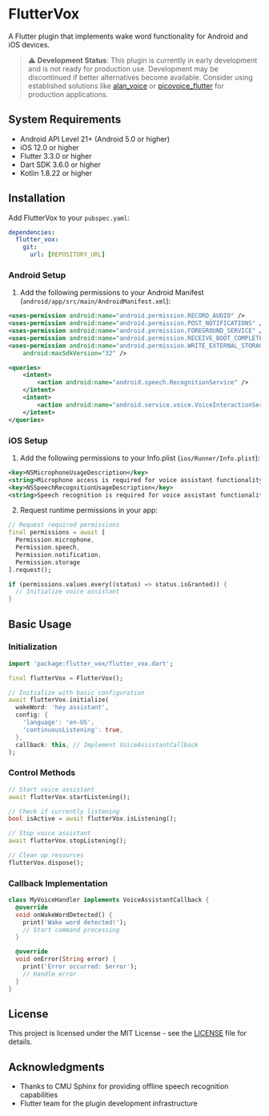 # FlutterVox

A Flutter plugin that implements wake word functionality for Android and iOS devices.

> ⚠️ **Development Status**: This plugin is currently in early development and is not ready for production use. Development may be discontinued if better alternatives become available. Consider using established solutions like [alan_voice](https://pub.dev/packages/alan_voice) or [picovoice_flutter](https://pub.dev/packages/picovoice_flutter) for production applications.

## System Requirements

- Android API Level 21+ (Android 5.0 or higher)
- iOS 12.0 or higher
- Flutter 3.3.0 or higher
- Dart SDK 3.6.0 or higher
- Kotlin 1.8.22 or higher

## Installation

Add FlutterVox to your `pubspec.yaml`:

```yaml
dependencies:
  flutter_vox: 
    git:
      url: [REPOSITORY_URL]
```

### Android Setup

1. Add the following permissions to your Android Manifest (`android/app/src/main/AndroidManifest.xml`):

```xml
<uses-permission android:name="android.permission.RECORD_AUDIO" />
<uses-permission android:name="android.permission.POST_NOTIFICATIONS" />
<uses-permission android:name="android.permission.FOREGROUND_SERVICE" />
<uses-permission android:name="android.permission.RECEIVE_BOOT_COMPLETED" />
<uses-permission android:name="android.permission.WRITE_EXTERNAL_STORAGE" 
    android:maxSdkVersion="32" />

<queries>
    <intent>
        <action android:name="android.speech.RecognitionService" />
    </intent>
    <intent>
        <action android:name="android.service.voice.VoiceInteractionService" />
    </intent>
</queries>
```

### iOS Setup

1. Add the following permissions to your Info.plist (`ios/Runner/Info.plist`):

```xml
<key>NSMicrophoneUsageDescription</key>
<string>Microphone access is required for voice assistant functionality.</string>
<key>NSSpeechRecognitionUsageDescription</key>
<string>Speech recognition is required for voice assistant functionality.</string>
```

2. Request runtime permissions in your app:

```dart
// Request required permissions
final permissions = await [
  Permission.microphone,
  Permission.speech,
  Permission.notification,
  Permission.storage
].request();

if (permissions.values.every((status) => status.isGranted)) {
  // Initialize voice assistant
}
```

## Basic Usage

### Initialization

```dart
import 'package:flutter_vox/flutter_vox.dart';

final flutterVox = FlutterVox();

// Initialize with basic configuration
await flutterVox.initialize(
  wakeWord: 'hey assistant',
  config: {
    'language': 'en-US',
    'continuousListening': true,
  },
  callback: this, // Implement VoiceAssistantCallback
);
```

### Control Methods

```dart
// Start voice assistant
await flutterVox.startListening();

// Check if currently listening
bool isActive = await flutterVox.isListening();

// Stop voice assistant
await flutterVox.stopListening();

// Clean up resources
flutterVox.dispose();
```

### Callback Implementation

```dart
class MyVoiceHandler implements VoiceAssistantCallback {
  @override
  void onWakeWordDetected() {
    print('Wake word detected!');
    // Start command processing
  }

  @override
  void onError(String error) {
    print('Error occurred: $error');
    // Handle error
  }
}
```

## License

This project is licensed under the MIT License - see the [LICENSE](LICENSE) file for details.

## Acknowledgments

- Thanks to CMU Sphinx for providing offline speech recognition capabilities
- Flutter team for the plugin development infrastructure